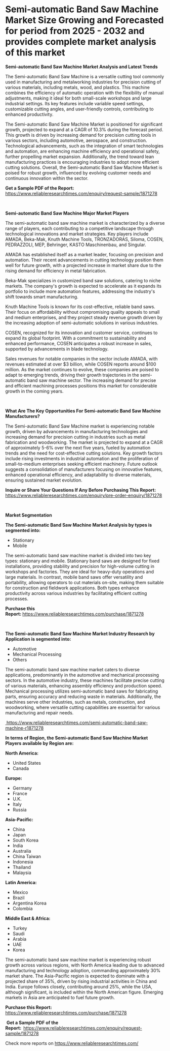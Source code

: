 <p><h1>Semi-automatic Band Saw Machine Market Size Growing and Forecasted for period from 2025 - 2032 and provides complete market analysis of this market</h1></p><p><strong>Semi-automatic Band Saw Machine Market Analysis and Latest Trends</strong></p>
<p><p>The Semi-automatic Band Saw Machine is a versatile cutting tool commonly used in manufacturing and metalworking industries for precision cutting of various materials, including metals, wood, and plastics. This machine combines the efficiency of automatic operation with the flexibility of manual adjustments, making it ideal for both small-scale workshops and large industrial settings. Its key features include variable speed settings, customizable cutting angles, and user-friendly controls, contributing to enhanced productivity.</p><p>The Semi-automatic Band Saw Machine Market is positioned for significant growth, projected to expand at a CAGR of 10.3% during the forecast period. This growth is driven by increasing demand for precision cutting tools in various sectors, including automotive, aerospace, and construction. Technological advancements, such as the integration of smart technologies and automation, are enhancing machine efficiency and operational safety, further propelling market expansion. Additionally, the trend toward lean manufacturing practices is encouraging industries to adopt more efficient cutting solutions. Overall, the Semi-automatic Band Saw Machine Market is poised for robust growth, influenced by evolving customer needs and continuous innovation within the sector.</p></p>
<p><strong>Get a Sample PDF of the Report:&nbsp;</strong> <a href="https://www.reliableresearchtimes.com/enquiry/request-sample/1871278?utm_campaign=2733&utm_medium=2&utm_source=Github&utm_content=ia&utm_term=28022025&utm_id=semi-automatic-band-saw-machine">https://www.reliableresearchtimes.com/enquiry/request-sample/1871278</a></p>
<p>&nbsp;</p>
<p><strong>Semi-automatic Band Saw Machine Major Market Players</strong></p>
<p><p>The semi-automatic band saw machine market is characterized by a diverse range of players, each contributing to a competitive landscape through technological innovations and market strategies. Key players include AMADA, Beka-Mak, Knuth Machine Tools, TRONZADORAS, Siloma, COSEN, PEDRAZZOLI, MEP, Behringer, KASTO Maschinenbau, and Singular.</p><p>AMADA has established itself as a market leader, focusing on precision and automation. Their recent advancements in cutting technology position them well for future growth, with a projected increase in market share due to the rising demand for efficiency in metal fabrication.</p><p>Beka-Mak specializes in customized band saw solutions, catering to niche markets. The company's growth is expected to accelerate as it expands its portfolio to include more automation features, addressing the industry's shift towards smart manufacturing.</p><p>Knuth Machine Tools is known for its cost-effective, reliable band saws. Their focus on affordability without compromising quality appeals to small and medium enterprises, and they project steady revenue growth driven by the increasing adoption of semi-automatic solutions in various industries.</p><p>COSEN, recognized for its innovation and customer service, continues to expand its global footprint. With a commitment to sustainability and enhanced performance, COSEN anticipates a robust increase in sales, supported by advancements in blade technology.</p><p>Sales revenues for notable companies in the sector include AMADA, with revenues estimated at over $3 billion, while COSEN reports around $100 million. As the market continues to evolve, these companies are poised to adapt to emerging trends, driving their growth trajectories in the semi-automatic band saw machine sector. The increasing demand for precise and efficient machining processes positions this market for considerable growth in the coming years.</p></p>
<p>&nbsp;</p>
<p><strong>What Are The Key Opportunities For Semi-automatic Band Saw Machine Manufacturers?</strong></p>
<p><p>The Semi-automatic Band Saw Machine market is experiencing notable growth, driven by advancements in manufacturing technologies and increasing demand for precision cutting in industries such as metal fabrication and woodworking. The market is projected to expand at a CAGR of approximately 5-6% over the next five years, fueled by automation trends and the need for cost-effective cutting solutions. Key growth factors include rising investments in industrial automation and the proliferation of small-to-medium enterprises seeking efficient machinery. Future outlook suggests a consolidation of manufacturers focusing on innovative features, enhanced operational efficiency, and adaptability to diverse materials, ensuring sustained market evolution.</p></p>
<p><strong>Inquire or Share Your Questions If Any Before Purchasing This Report:</strong> <a href="https://www.reliableresearchtimes.com/enquiry/pre-order-enquiry/1871278?utm_campaign=2733&utm_medium=2&utm_source=Github&utm_content=ia&utm_term=28022025&utm_id=semi-automatic-band-saw-machine">https://www.reliableresearchtimes.com/enquiry/pre-order-enquiry/1871278</a></p>
<p>&nbsp;</p>
<p><strong>Market Segmentation</strong></p>
<p><strong>The Semi-automatic Band Saw Machine Market Analysis by types is segmented into:</strong></p>
<p><ul><li>Stationary</li><li>Mobile</li></ul></p>
<p><p>The semi-automatic band saw machine market is divided into two key types: stationary and mobile. Stationary band saws are designed for fixed installations, providing stability and precision for high-volume cutting in workshops and factories. They are ideal for heavy-duty operations and large materials. In contrast, mobile band saws offer versatility and portability, allowing operators to cut materials on-site, making them suitable for construction and fieldwork applications. Both types enhance productivity across various industries by facilitating efficient cutting processes.</p></p>
<p><strong>Purchase this Report:&nbsp;</strong><a href="https://www.reliableresearchtimes.com/purchase/1871278?utm_campaign=2733&utm_medium=2&utm_source=Github&utm_content=ia&utm_term=28022025&utm_id=semi-automatic-band-saw-machine">https://www.reliableresearchtimes.com/purchase/1871278</a></p>
<p>&nbsp;</p>
<p><strong>The Semi-automatic Band Saw Machine Market Industry Research by Application is segmented into:</strong></p>
<p><ul><li>Automotive</li><li>Mechanical Processing</li><li>Others</li></ul></p>
<p><p>The semi-automatic band saw machine market caters to diverse applications, predominantly in the automotive and mechanical processing sectors. In the automotive industry, these machines facilitate precise cutting of various materials, enhancing assembly efficiency and production speed. Mechanical processing utilizes semi-automatic band saws for fabricating parts, ensuring accuracy and reducing waste in materials. Additionally, the machines serve other industries, such as metals, construction, and woodworking, where versatile cutting capabilities are essential for various manufacturing and repair needs.</p></p>
<p><a href="https://www.reliableresearchtimes.com/semi-automatic-band-saw-machine-r1871278?utm_campaign=2733&utm_medium=2&utm_source=Github&utm_content=ia&utm_term=28022025&utm_id=semi-automatic-band-saw-machine">&nbsp;https://www.reliableresearchtimes.com/semi-automatic-band-saw-machine-r1871278</a></p>
<p><strong>In terms of Region, the Semi-automatic Band Saw Machine Market Players available by Region are:</strong></p>
<p>
    <p> <strong> North America: </strong>
        <ul>
            <li>United States</li>
            <li>Canada</li>
        </ul>
        </p> 
    <p> <strong> Europe: </strong>
        <ul>
            <li>Germany</li>
            <li>France</li>
            <li>U.K.</li>
            <li>Italy</li>
            <li>Russia</li>
        </ul>
        </p> 
    <p> <strong> Asia-Pacific: </strong>
        <ul>
            <li>China</li>
            <li>Japan</li>
            <li>South Korea</li>
            <li>India</li>
            <li>Australia</li>
            <li>China Taiwan</li>
            <li>Indonesia</li>
            <li>Thailand</li>
            <li>Malaysia</li>
        </ul>
        </p> 
    <p> <strong> Latin America: </strong>
        <ul>
            <li>Mexico</li>
            <li>Brazil</li>
            <li>Argentina Korea</li>
            <li>Colombia</li>
        </ul>
        </p> 
    <p> <strong> Middle East & Africa: </strong>
        <ul>
            <li>Turkey</li>
            <li>Saudi</li>
            <li>Arabia</li>
            <li>UAE</li>
            <li>Korea</li>
        </ul>
    </p>
    </p>
<p><p>The semi-automatic band saw machine market is experiencing robust growth across various regions, with North America leading due to advanced manufacturing and technology adoption, commanding approximately 30% market share. The Asia-Pacific region is expected to dominate with a projected share of 35%, driven by rising industrial activities in China and India. Europe follows closely, contributing around 25%, while the USA, although significant, is included within the North American figure. Emerging markets in Asia are anticipated to fuel future growth.</p></p>
<p><strong>Purchase this Report: </strong><a href="https://www.reliableresearchtimes.com/purchase/1871278?utm_campaign=2733&utm_medium=2&utm_source=Github&utm_content=ia&utm_term=28022025&utm_id=semi-automatic-band-saw-machine">https://www.reliableresearchtimes.com/purchase/1871278</a></p>
<p>&nbsp;<strong>Get a Sample PDF of the Report:&nbsp;&nbsp;</strong><a href="https://www.reliableresearchtimes.com/enquiry/request-sample/1871278?utm_campaign=2733&utm_medium=2&utm_source=Github&utm_content=ia&utm_term=28022025&utm_id=semi-automatic-band-saw-machine">https://www.reliableresearchtimes.com/enquiry/request-sample/1871278</a></p>
<p><strong></strong></p>
<p>Check more reports on <a href="https://www.reliableresearchtimes.com/?utm_campaign=2733&utm_medium=2&utm_source=Github&utm_content=ia&utm_term=28022025&utm_id=semi-automatic-band-saw-machine">https://www.reliableresearchtimes.com/</a></p>
